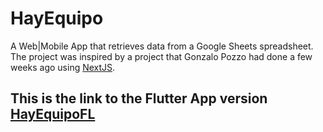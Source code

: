 # HayEquipo

A Web|Mobile App that retrieves data from a Google Sheets spreadsheet. The project was inspired by a project that Gonzalo Pozzo had done a few weeks ago using [NextJS](https://nextjs.org/).

## This is the link to the Flutter App version [HayEquipoFL](https://singular-horse-28c838.netlify.app/)


